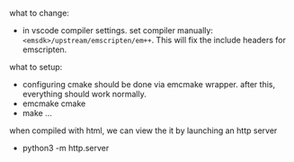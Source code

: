 what to change:
- in vscode compiler settings. set compiler manually: `<emsdk>/upstream/emscripten/em++`. This will fix the include headers for emscripten.

what to setup:
- configuring cmake should be done via emcmake wrapper. after this, everything should work normally.
- emcmake cmake <repo path>
- make ...

when compiled with html, we can view the it by launching an http server
- python3 -m http.server